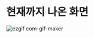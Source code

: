 # 현재까지 나온 화면 

![ezgif com-gif-maker](https://user-images.githubusercontent.com/59503331/208187586-469969c8-05ac-4ff0-b0b0-39688b79ed6a.gif)

